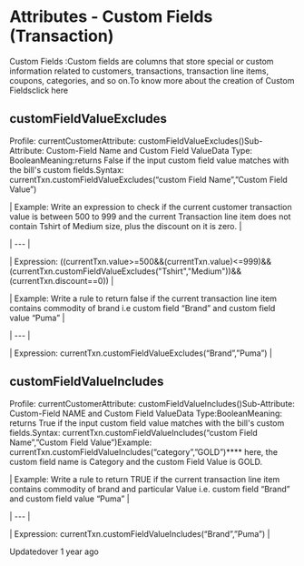 # Attributes - Custom Fields (Transaction)

Custom Fields :Custom fields are columns that store special or custom information related to customers, transactions, transaction line items, coupons, categories, and so on.To know more about the creation of Custom Fieldsclick here

## customFieldValueExcludes

Profile: currentCustomerAttribute: customFieldValueExcludes()Sub-Attribute: Custom-Field Name and Custom Field ValueData Type: BooleanMeaning:returns False if the input custom field value matches with the bill's custom fields.Syntax: currentTxn.customFieldValueExcludes(“custom Field Name”,”Custom Field Value”)

| Example: Write an expression to check if the current customer transaction value is between 500 to 999 and the current Transaction line item does not contain Tshirt of Medium size, plus the discount on it is zero. |

| --- |

| Expression: ((currentTxn.value>=500&&(currentTxn.value)<=999)&&(currentTxn.customFieldValueExcludes("Tshirt","Medium"))&&(currentTxn.discount==0)) |



| Example: Write a rule to return false if the current transaction line item contains commodity of brand i.e custom field “Brand” and custom field value “Puma” |

| --- |

| Expression: currentTxn.customFieldValueExcludes(“Brand”,”Puma”) |



## customFieldValueIncludes

Profile: currentCustomerAttribute: customFieldValueIncludes()Sub-Attribute: Custom-Field NAME and Custom Field ValueData Type:BooleanMeaning: returns True if the input custom field value matches with the bill's custom fields.Syntax: currentTxn.customFieldValueIncludes(“custom Field Name”,”Custom Field Value”)Example: currentTxn.customFieldValueIncludes(“category”,”GOLD”)**** here, the custom field name is Category and the custom Field Value is GOLD.

| Example: Write a rule to return TRUE if the current transaction line item contains commodity of brand and particular Value i.e. custom field “Brand” and custom field value “Puma” |

| --- |

| Expression: currentTxn.customFieldValueIncludes(“Brand”,”Puma”) |



Updatedover 1 year ago